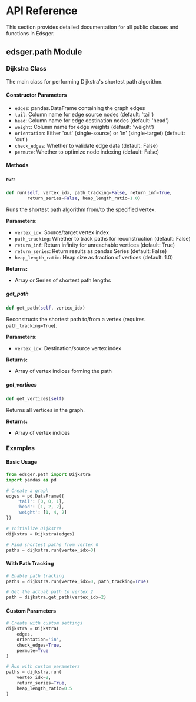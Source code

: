 # API Reference

This section provides detailed documentation for all public classes and functions in Edsger.

## edsger.path Module

### Dijkstra Class

The main class for performing Dijkstra's shortest path algorithm.

#### Constructor Parameters

- `edges`: pandas.DataFrame containing the graph edges
- `tail`: Column name for edge source nodes (default: 'tail')
- `head`: Column name for edge destination nodes (default: 'head')
- `weight`: Column name for edge weights (default: 'weight')
- `orientation`: Either 'out' (single-source) or 'in' (single-target) (default: 'out')
- `check_edges`: Whether to validate edge data (default: False)
- `permute`: Whether to optimize node indexing (default: False)

#### Methods

##### run

```python
def run(self, vertex_idx, path_tracking=False, return_inf=True, 
        return_series=False, heap_length_ratio=1.0)
```

Runs the shortest path algorithm from/to the specified vertex.

**Parameters:**
- `vertex_idx`: Source/target vertex index
- `path_tracking`: Whether to track paths for reconstruction (default: False)
- `return_inf`: Return infinity for unreachable vertices (default: True)
- `return_series`: Return results as pandas Series (default: False)
- `heap_length_ratio`: Heap size as fraction of vertices (default: 1.0)

**Returns:**
- Array or Series of shortest path lengths

##### get_path

```python
def get_path(self, vertex_idx)
```

Reconstructs the shortest path to/from a vertex (requires `path_tracking=True`).

**Parameters:**
- `vertex_idx`: Destination/source vertex index

**Returns:**
- Array of vertex indices forming the path

##### get_vertices

```python
def get_vertices(self)
```

Returns all vertices in the graph.

**Returns:**
- Array of vertex indices

### Examples

#### Basic Usage

```python
from edsger.path import Dijkstra
import pandas as pd

# Create a graph
edges = pd.DataFrame({
    'tail': [0, 0, 1],
    'head': [1, 2, 2],
    'weight': [1, 4, 2]
})

# Initialize Dijkstra
dijkstra = Dijkstra(edges)

# Find shortest paths from vertex 0
paths = dijkstra.run(vertex_idx=0)
```

#### With Path Tracking

```python
# Enable path tracking
paths = dijkstra.run(vertex_idx=0, path_tracking=True)

# Get the actual path to vertex 2
path = dijkstra.get_path(vertex_idx=2)
```

#### Custom Parameters

```python
# Create with custom settings
dijkstra = Dijkstra(
    edges,
    orientation='in',
    check_edges=True,
    permute=True
)

# Run with custom parameters
paths = dijkstra.run(
    vertex_idx=2,
    return_series=True,
    heap_length_ratio=0.5
)
```
